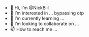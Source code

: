 - 👋 Hi, I’m @NickBiil
- 👀 I’m interested in ... bypassing otp
- 🌱 I’m currently learning ...
- 💞️ I’m looking to collaborate on ...
- 📫 How to reach me ...

<!---
NickBiil/NickBiil is a ✨ special ✨ repository because its `README.md` (this file) appears on your GitHub profile.
You can click the Preview link to take a look at your changes.
--->
